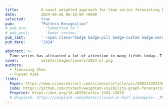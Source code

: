 ```yaml
---
title:          A novel weighted approach for time series forecasting based on visibility graph
date:           2024-06-26 00:10:00 +0800
selected:       true
pub:            "Pattern Recognition"
# pub_pre:        "Submitted to "
# pub_post:       'Under review.'
pub_last:       ' <span class="badge badge-pill badge-custom badge-warning">CCF B</span>'
pub_date:       "2024"

abstract: >-
  Time series has attracted a lot of attention in many fields today. Time series forecasting algorithm based on complex network analysis is a research hotspot. How to use time series information to achieve more accurate forecasting is a problem. To solve this problem, this paper proposes a weighted network forecasting method to improve the forecasting accuracy. Firstly, the time series will be transformed into a complex network, and the similarity between nodes will be found. Then, the similarity will be used as a weight to make weighted forecasting on the predicted values produced by different nodes. Compared with the previous method, the proposed method is more accurate. In order to verify the effect of the proposed method, the experimental part is tested on M1, M3 datasets and Construction Cost Index (CCI) dataset, which shows that the proposed method has more accurate forecasting performance.
cover:          assets/images/covers/2024-pr.png
authors:
  - Tianxiang Zhan
  - Fuyuan Xiao
links:
  Paper: https://www.sciencedirect.com/science/article/pii/S0031320324004710
  Code: https://github.com/ztxtech/weighted-visibility-graph-forecasting
  Preprint: https://doi.org/10.48550/arXiv.2103.13870
  # Unsplash: https://unsplash.com/photos/sliced-in-half-pineapple--_PLJZmHZzk
---
```

